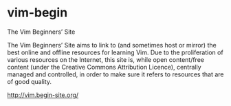 vim-begin
=========

The Vim Beginners’ Site

The Vim Beginners’ Site aims to link to (and sometimes host or mirror) the best online and offline resources for learning Vim. Due to the proliferation of various resources on the Internet, this site is, while open content/free content (under the Creative Commons Attribution Licence), centrally managed and controlled, in order to make sure it refers to resources that are of good quality.

http://vim.begin-site.org/
